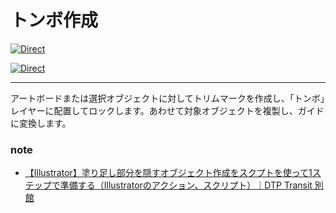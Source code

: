 # トンボ作成

[![Direct](https://img.shields.io/badge/Direct%20Link-AddTrimMark.jsx-ffcc00.svg)](https://github.com/swwwitch/illustrator-scripts/blob/master/jsx/misc/AddTrimMark.jsx)

[![Direct](https://img.shields.io/badge/Back%20to%20home-All%20scripts-cccccc.svg)](https://github.com/swwwitch/illustrator-scripts/blob/master/README.md)

---

アートボードまたは選択オブジェクトに対してトリムマークを作成し、「トンボ」レイヤーに配置してロックします。あわせて対象オブジェクトを複製し、ガイドに変換します。

### note

- [【Illustrator】塗り足し部分を隠すオブジェクト作成をスクプトを使って1ステップで準備する（Illustratorのアクション、スクリプト）｜DTP Transit 別館](https://note.com/dtp_tranist/n/n602696048b72)